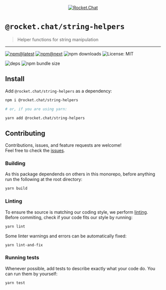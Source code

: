 <!--header-->

<p align="center">
  <a href="https://rocket.chat" title="Rocket.Chat">
    <img src="https://github.com/QuickSales/Rocket.Chat.Artwork/raw/master/Logos/2020/png/logo-horizontal-red.png" alt="Rocket.Chat" />
  </a>
</p>

# `@rocket.chat/string-helpers`

> Helper functions for string manipulation

---

[![npm@latest](https://img.shields.io/npm/v/@rocket.chat/string-helpers/latest?style=flat-square)](https://www.npmjs.com/package/@rocket.chat/string-helpers/v/latest) [![npm@next](https://img.shields.io/npm/v/@rocket.chat/string-helpers/next?style=flat-square)](https://www.npmjs.com/package/@rocket.chat/string-helpers/v/next) ![npm downloads](https://img.shields.io/npm/dw/@rocket.chat/string-helpers?style=flat-square) ![License: MIT](https://img.shields.io/npm/l/@rocket.chat/string-helpers?style=flat-square)

![deps](https://img.shields.io/librariesio/release/npm/@rocket.chat/string-helpers?style=flat-square) ![npm bundle size](https://img.shields.io/bundlephobia/min/@rocket.chat/string-helpers?style=flat-square)

<!--/header-->

## Install

<!--install-->

Add `@rocket.chat/string-helpers` as a dependency:

```sh
npm i @rocket.chat/string-helpers

# or, if you are using yarn:

yarn add @rocket.chat/string-helpers
```

<!--/install-->

## Contributing

<!--contributing(msg)-->

Contributions, issues, and feature requests are welcome!<br />
Feel free to check the [issues](https://github.com/QuickSales/fuselage/issues).

<!--/contributing(msg)-->

### Building

As this package dependends on others in this monorepo, before anything run the following at the root directory:

<!--yarn(build)-->

```sh
yarn build
```

<!--/yarn(build)-->

### Linting

To ensure the source is matching our coding style, we perform [linting](<https://en.wikipedia.org/wiki/Lint_(software)>).
Before commiting, check if your code fits our style by running:

<!--yarn(lint)-->

```sh
yarn lint
```

<!--/yarn(lint)-->

Some linter warnings and errors can be automatically fixed:

<!--yarn(lint-and-fix)-->

```sh
yarn lint-and-fix
```

<!--/yarn(lint-and-fix)-->

### Running tests

Whenever possible, add tests to describe exactly what your code do. You can run them by yourself:

<!--yarn(test)-->

```sh
yarn test
```

<!--/yarn(test)-->

